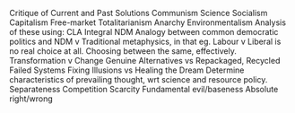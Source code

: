 Critique of Current and Past Solutions  Communism Science Socialism Capitalism Free-market Totalitarianism Anarchy Environmentalism  Analysis of these using: CLA Integral NDM  Analogy between common democratic politics and NDM v Traditional metaphysics, in that eg. Labour v Liberal is no real choice at all. Choosing between the same, effectively.  Transformation v Change Genuine Alternatives vs Repackaged, Recycled Failed Systems Fixing Illusions vs Healing the Dream  Determine characteristics of prevailing thought, wrt science and resource policy. Separateness Competition Scarcity Fundamental evil/baseness Absolute right/wrong   